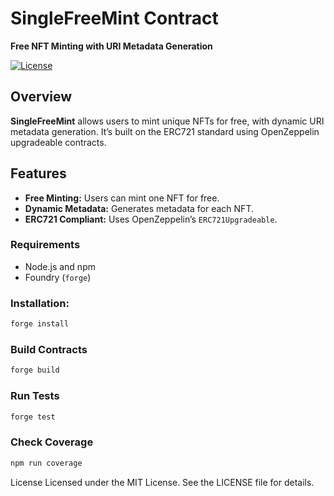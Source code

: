 # **SingleFreeMint Contract**

**Free NFT Minting with URI Metadata Generation**

[![License](https://img.shields.io/badge/license-MIT-blue.svg)](https://opensource.org/licenses/MIT)

## **Overview**

**SingleFreeMint** allows users to mint unique NFTs for free, with dynamic URI metadata generation. It’s built on the ERC721 standard using OpenZeppelin upgradeable contracts.

## **Features**

- **Free Minting:** Users can mint one NFT for free.
- **Dynamic Metadata:** Generates metadata for each NFT.
- **ERC721 Compliant:** Uses OpenZeppelin’s `ERC721Upgradeable`.


### **Requirements**

- Node.js and npm
- Foundry (`forge`)

### **Installation:**

```bash
forge install
```

### **Build Contracts**

```bash
forge build
```

### **Run Tests**

```bash
forge test
```

### **Check Coverage**

```bash
npm run coverage
```

License
Licensed under the MIT License. See the LICENSE file for details.
